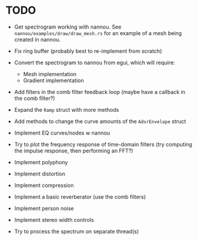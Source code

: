 # TODO

- Get spectrogram working with nannou. See `nannou/examples/draw/draw_mesh.rs` for
an example of a mesh being created in nannou.

- Fix ring buffer (probably best to re-implement from scratch)
- Convert the spectrogram to nannou from egui, which will require:
    - Mesh implementation
    - Gradient implementation
- Add filters in the comb filter feedback loop (maybe have a callback in the comb filter?)
- Expand the `Ramp` struct with more methods
- Add methods to change the curve amounts of the `AdsrEnvelope` struct
- Implement EQ curves/nodes w nannou
- Try to plot the frequency response of time-domain filters (try computing the impulse response, then performing an FFT?)
- Implement polyphony
- Implement distortion
- Implement compression
- Implement a basic reverberator (use the comb filters)
- Implement person noise
- Implement stereo width controls
- Try to process the spectrum on separate thread(s) 